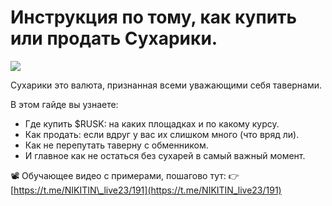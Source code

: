 # Инструкция по тому, как купить или продать Сухарики. 

![](1.2x.jpg)

Сухарики это валюта, признанная всеми уважающими себя тавернами.

В этом гайде вы узнаете:

* Где купить $RUSK: на каких площадках и по какому курсу.
* Как продать: если вдруг у вас их слишком много (что вряд ли).
* Как не перепутать таверну с обменником.
* И главное как не остаться без сухарей в самый важный момент.

📽 Обучающее видео с примерами, пошагово тут:
👉 [https://t.me/NIKITIN\_live23/191](https://t.me/NIKITIN_live23/191)